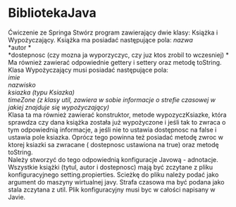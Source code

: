 # BibliotekaJava
Ćwiczenie ze Springa
Stwórz program zawierający dwie klasy: Książka i Wypożyczający. Książka ma posiadać następujące pola:
*nazwa* <br/>
*autor *<br/>
*dostepnosc (czy mozna ja wyporzyczyc, czy juz ktos zrobil to wczesniej) *<br/>
Ma również zawierać odpowiednie gettery i settery oraz metodę toString.<br/>
Klasa Wypożyczający musi posiadać następujące pola: <br/>
*imie*<br/>
*nazwisko*<br/>
*ksiazka (typu Ksiazka)*<br/>
*timeZone (z klasy util, zawiera w sobie informacje o strefie czasowej w jakiej znajduje się wypożyczający)*<br/>
Klasa ta ma również zawierać konstruktor, metode wypozyczKsiazke, która sprawdza czy dana książka została już wypożyczone i jeśli tak to zwraca o tym odpowiednią informacje, a jeśli nie to ustawia dostępnosc na false i ustawia pole ksiazka. Oprócz tego powinna też posiadać metodę zwroc w ktorej ksiazki sa zwracane ( dostepnosc ustawiona na true) oraz metodę toString.<br/>
Należy stworzyć do tego odpowiednią konfiguracje Javową - adnotacje. Wszystkie książki (tytul, autor i dostepnosc) mają być zczytane z pliku konfiguracyjnego setting.propierties. Scieżkę do pliku należy podać jako argument do maszyny wirtualnej javy. Strafa czasowa ma być podana jako stala zczytana z util. Plik konfiguracyjny musi byc w całości napisany w Javie. 
